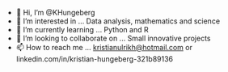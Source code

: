 - 👋 Hi, I’m @KHungeberg
- 👀 I’m interested in ... Data analysis, mathematics and science
- 🌱 I’m currently learning ... Python and R
- 💞️ I’m looking to collaborate on ... Small innovative projects 
- 📫 How to reach me ... kristianulrikh@hotmail.com or linkedin.com/in/kristian-hungeberg-321b89136

<!---
KHungeberg/KHungeberg is a ✨ special ✨ repository because its `README.md` (this file) appears on your GitHub profile.
You can click the Preview link to take a look at your changes.
--->
